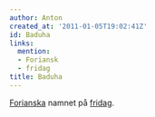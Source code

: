 ```yaml
---
author: Anton
created_at: '2011-01-05T19:02:41Z'
id: Baduha
links:
  mention:
  - Foriansk
  - fridag
title: Baduha
---
```


[Forianska] namnet på [fridag].

  [Forianska]: Foriansk
  [fridag]: fridag
